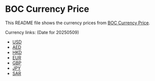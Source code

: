 # BOC Currency Price

This README file shows the currency prices from [BOC Currency Price](https://www.boc.cn/sourcedb/whpj/).

Currency links: (Date for 20250509)

- [USD](https://bocurrencyprice.techina.science/BOC_CURRENCY_PRICE/USD/20250509.json)
- [AED](https://bocurrencyprice.techina.science/BOC_CURRENCY_PRICE/AED/20250509.json)
- [HKD](https://bocurrencyprice.techina.science/BOC_CURRENCY_PRICE/HKD/20250509.json)
- [EUR](https://bocurrencyprice.techina.science/BOC_CURRENCY_PRICE/EUR/20250509.json)
- [GBP](https://bocurrencyprice.techina.science/BOC_CURRENCY_PRICE/GBP/20250509.json)
- [JPY](https://bocurrencyprice.techina.science/BOC_CURRENCY_PRICE/JPY/20250509.json)
- [SAR](https://bocurrencyprice.techina.science/BOC_CURRENCY_PRICE/SAR/20250509.json)
